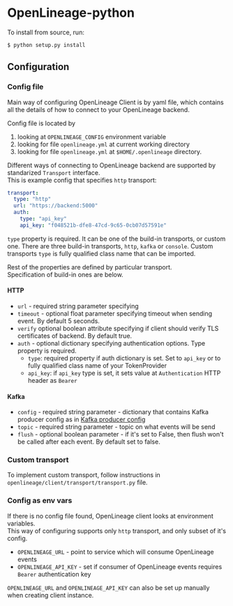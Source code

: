 # OpenLineage-python

To install from source, run:

```bash
$ python setup.py install
```

## Configuration
### Config file

Main way of configuring OpenLineage Client is by yaml file, which contains all the
details of how to connect to your OpenLineage backend. 

Config file is located by
1) looking at `OPENLINEAGE_CONFIG` environment variable
2) looking for file `openlineage.yml` at current working directory
3) looking for file `openlineage.yml` at `$HOME/.openlineage` directory.

Different ways of connecting to OpenLineage backend are supported 
by standarized `Transport` interface.  
This is example config that specifies `http` transport:

```yaml
transport:
  type: "http"
  url: "https://backend:5000"
  auth:
    type: "api_key"
    api_key: "f048521b-dfe8-47cd-9c65-0cb07d57591e"
```

`type` property is required. It can be one of the build-in transports, or custom one.
There are three build-in transports, `http`, `kafka` or `console`. 
Custom transports `type` is fully qualified class name that can be imported.

Rest of the properties are defined by particular transport.  
Specification of build-in ones are below.

#### HTTP

* `url` - required string parameter specifying
* `timeout` - optional float parameter specifying timeout when sending event. By default 5 seconds.
* `verify` optional boolean attribute specifying if client should verify TLS certificates of backend. By default true.
* `auth` - optional dictionary specifying authentication options. Type property is required.
    * `type`: required property if auth dictionary is set. Set to `api_key` or to fully qualified class name of your TokenProvider
    * `api_key`: if `api_key` type is set, it sets value at `Authentication` HTTP header as `Bearer` 

#### Kafka

* `config` - required string parameter - dictionary that contains Kafka producer config as in [Kafka producer config](https://docs.confluent.io/platform/current/clients/confluent-kafka-python/html/index.html#kafka-client-configuration)
* `topic` - required string parameter - topic on what events will be send
* `flush` - optional boolean parameter - if it's set to False, then flush won't be called after each event. By default set to false.


### Custom transport

To implement custom transport, follow instructions in `openlineage/client/transport/transport.py` file.

### Config as env vars

If there is no config file found, OpenLineage client looks at environment variables.  
This way of configuring supports only `http` transport, and only subset of it's config.

* `OPENLINEAGE_URL` - point to service which will consume OpenLineage events
* `OPENLINEAGE_API_KEY` - set if consumer of OpenLineage events requires `Bearer` authentication key

`OPENLINEAGE_URL` and `OPENLINEAGE_API_KEY` can also be set up manually when creating client instance.
